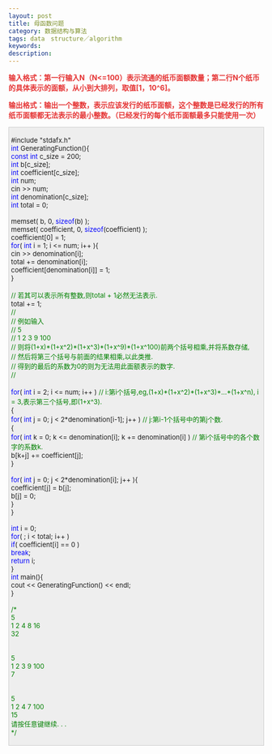 ```yaml
---
layout: post
title: 母函数问题
category: 数据结构与算法
tags: data　structure／algorithm
keywords: 
description: 
---
```


**<span
style="color:#e53333;">输入格式：第一行输入N（N\<=100）表示流通的纸币面额数量；第二行N个纸币的具体表示的面额，从小到大排列，取值[1，10\^6]。</span>**

**<span
style="color:#e53333;">输出格式：输出一个整数，表示应该发行的纸币面额，这个整数是已经发行的所有纸币面额都无法表示的最小整数。（已经发行的每个纸币面额最多只能使用一次）</span>**

 

<div
style="border-bottom:#cccccc 1px solid;border-left:#cccccc 1px solid;padding-bottom:4px;background-color:#eeeeee;padding-left:4px;width:98%;padding-right:5px;font-size:13px;word-break:break-all;border-top:#cccccc 1px solid;border-right:#cccccc 1px solid;padding-top:4px;">

\#include "stdafx.h"\
 <span style="color:#0000ff;">int</span> GeneratingFunction(){\
     <span style="color:#0000ff;">const</span> <span
style="color:#0000ff;">int</span> c\_size = 200;\
     <span style="color:#0000ff;">int</span> b[c\_size];\
     <span style="color:#0000ff;">int</span> coefficient[c\_size];\
     <span style="color:#0000ff;">int</span> num;\
     cin \>\> num;\
     <span style="color:#0000ff;">int</span> denomination[c\_size];\
     <span style="color:#0000ff;">int</span> total = 0;\
\
     memset( b, 0, <span style="color:#0000ff;">sizeof</span>(b) );\
     memset( coefficient, 0, <span
style="color:#0000ff;">sizeof</span>(coefficient) );\
     coefficient[0] = 1;\
     <span style="color:#0000ff;">for</span>( <span
style="color:#0000ff;">int</span> i = 1; i \<= num; i++ ){\
         cin \>\> denomination[i];\
         total += denomination[i];\
         coefficient[denomination[i]] = 1;\
     }\
\
     <span style="color:#008000;">//</span><span
style="color:#008000;"> 若其可以表示所有整数,则total + 1必然无法表示.</span><span
style="color:#008000;">\
 </span>    total += 1;\
     <span style="color:#008000;">//</span><span
style="color:#008000;">\
     </span><span style="color:#008000;">//</span><span
style="color:#008000;"> 例如输入\
     </span><span style="color:#008000;">//</span><span
style="color:#008000;"> 5\
     </span><span style="color:#008000;">//</span><span
style="color:#008000;"> 1 2 3 9 100\
     </span><span style="color:#008000;">//</span><span
style="color:#008000;"> 则将(1+x)\*(1+x\^2)\*(1+x\^3)\*(1+x\^9)\*(1+x\^100)前两个括号相乘,并将系数存储,\
     </span><span style="color:#008000;">//</span><span
style="color:#008000;"> 然后将第三个括号与前面的结果相乘,以此类推.\
     </span><span style="color:#008000;">//</span><span
style="color:#008000;"> 得到的最后的系数为0的则为无法用此面额表示的数字.\
     </span><span style="color:#008000;">//\
 </span>\
     <span style="color:#0000ff;">for</span>( <span
style="color:#0000ff;">int</span> i = 2; i \<= num; i++ )        <span
style="color:#008000;">//</span><span
style="color:#008000;"> i:第i个括号,eg,(1+x)\*(1+x\^2)\*(1+x\^3)\*...\*(1+x\^n), i = 3,表示第三个括号,即(1+x\^3).</span><span
style="color:#008000;">\
 </span>    {\
         <span style="color:#0000ff;">for</span>( <span
style="color:#0000ff;">int</span> j = 0; j \< 2\*denomination[i-1]; j++ )        <span
style="color:#008000;">//</span><span
style="color:#008000;"> j:第i-1个括号中的第j个数.</span><span
style="color:#008000;">\
 </span>        {\
             <span style="color:#0000ff;">for</span>( <span
style="color:#0000ff;">int</span> k = 0; k \<= denomination[i]; k += denomination[i] )    <span
style="color:#008000;">//</span><span
style="color:#008000;"> 第i个括号中的各个数字的系数k.</span><span
style="color:#008000;">\
 </span>                b[k+j] += coefficient[j];\
         }\
\
         <span style="color:#0000ff;">for</span>( <span
style="color:#0000ff;">int</span> j = 0; j \< 2\*denomination[i]; j++ ){\
             coefficient[j] = b[j];\
             b[j] = 0;\
         }\
     }\
\
     <span style="color:#0000ff;">int</span> i = 0;\
     <span style="color:#0000ff;">for</span>( ; i \< total; i++ )\
         <span style="color:#0000ff;">if</span>( coefficient[i] == 0 )\
             <span style="color:#0000ff;">break</span>;\
     <span style="color:#0000ff;">return</span> i;\
 }\
 <span style="color:#0000ff;">int</span> main(){\
     cout \<\< GeneratingFunction() \<\< endl;\
 }\
\
 <span style="color:#008000;">/\*</span><span style="color:#008000;">\
 5\
 1 2 4 8 16\
 32\
\
\
 5\
 1 2 3 9 100\
 7\
\
\
 5\
 1 2 4 7 100\
 15\
 请按任意键继续. . .\
 </span><span style="color:#008000;">\*/</span>

</div>






